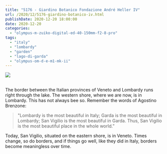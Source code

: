 ```yaml
---
title: "5176 - Giardino Botanico Fondazione André Heller IV"
url: /2020/12/5176-giardino-botanico-iv.html
publishDate: 2020-12-20 18:00:00
date: 2020-12-20
categories: 
  - "olympus-m-zuiko-digital-ed-40-150mm-f2-8-pro"
tags: 
  - "italy"
  - "lombardy"
  - "garden"
  - "lago-di-garda"
  - "olympus-om-d-e-m1-mk-ii"
---
```

<div class="container">
<div class="center"><a target="_blank" href="https://d25zfm9zpd7gm5.cloudfront.net/1200x1200/2018/20180912_125118_lr.jpg"><img class="webfeedsFeaturedVisual" src="https://d25zfm9zpd7gm5.cloudfront.net/0600x0600/2018/20180912_125118_lr.jpg" /></a></div>
</div>
<br />

The border between the Italian provinces of Veneto and Lombardy runs
right through the lake. The western shore, where we are now, is in
Lombardy. This has not always bee so. Remember the words of Agostino Brenzone:

>"Lombardy is the most beautiful in Italy; Garda is the most
beautiful in Lombardy; San Vigilio is the most beautiful in Garda.
Thus, San Vigilio is the most beautiful place in the whole world.”

Today, San Vigilio, situated on the eastern shore, is in Veneto.
Times change, so do borders, and if things go well, like they did in
Italy, borders become meaningless over time.